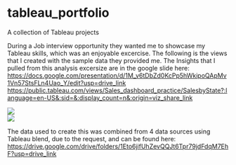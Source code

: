 # tableau_portfolio
A collection of Tableau projects

During a Job interview opportunity they wanted me to showcase my Tableau skills, which was an enjoyable excercise. The following is the views that I created with the sample data they provided me. 
The Insights that I pulled from this analysis excersize are in the google slide here: https://docs.google.com/presentation/d/1M_v6tDbZd0KcPp5hWkipoQApMv1Vn57StsFLn4Uao_Y/edit?usp=drive_link
https://public.tableau.com/views/Sales_dashboard_practice/SalesbyState?:language=en-US&:sid=&:display_count=n&:origin=viz_share_link
<div class='tableauPlaceholder' id='viz1708705141219' style='position: relative'><noscript><a href='#'><img alt=' ' src='https:&#47;&#47;public.tableau.com&#47;static&#47;images&#47;Sa&#47;Sales_dashboard_practice&#47;SalesbyState&#47;1_rss.png' style='border: none' /></a></noscript><object class='tableauViz'  style='display:none;'><param name='host_url' value='https%3A%2F%2Fpublic.tableau.com%2F' /> <param name='embed_code_version' value='3' /> <param name='site_root' value='' /><param name='name' value='Sales_dashboard_practice&#47;SalesbyState' /><param name='tabs' value='yes' /><param name='toolbar' value='yes' /><param name='static_image' value='https:&#47;&#47;public.tableau.com&#47;static&#47;images&#47;Sa&#47;Sales_dashboard_practice&#47;SalesbyState&#47;1.png' /> <param name='animate_transition' value='yes' /><param name='display_static_image' value='yes' /><param name='display_spinner' value='yes' /><param name='display_overlay' value='yes' /><param name='display_count' value='yes' /><param name='language' value='en-US' /></object></div>


<div class='tableauPlaceholder' id='viz1708705642952' style='position: relative'><noscript><a href='#'><img alt=' ' src='https:&#47;&#47;public.tableau.com&#47;static&#47;images&#47;Sa&#47;Sales_dashboard_practice&#47;SalesTeamDashboard&#47;1_rss.png' style='border: none' /></a></noscript><object class='tableauViz'  style='display:none;'><param name='host_url' value='https%3A%2F%2Fpublic.tableau.com%2F' /> <param name='embed_code_version' value='3' /> <param name='site_root' value='' /><param name='name' value='Sales_dashboard_practice&#47;SalesTeamDashboard' /><param name='tabs' value='yes' /><param name='toolbar' value='yes' /><param name='static_image' value='https:&#47;&#47;public.tableau.com&#47;static&#47;images&#47;Sa&#47;Sales_dashboard_practice&#47;SalesTeamDashboard&#47;1.png' /> <param name='animate_transition' value='yes' /><param name='display_static_image' value='yes' /><param name='display_spinner' value='yes' /><param name='display_overlay' value='yes' /><param name='display_count' value='yes' /><param name='language' value='en-US' /></object></div>                <script type='text/javascript'>                    var divElement = document.getElementById('viz1708705642952');                    var vizElement = divElement.getElementsByTagName('object')[0];                    if ( divElement.offsetWidth > 800 ) { vizElement.style.minWidth='1100px';vizElement.style.maxWidth='100%';vizElement.style.minHeight='900px';vizElement.style.maxHeight=(divElement.offsetWidth*0.75)+'px';} else if ( divElement.offsetWidth > 500 ) { vizElement.style.minWidth='1100px';vizElement.style.maxWidth='100%';vizElement.style.minHeight='900px';vizElement.style.maxHeight=(divElement.offsetWidth*0.75)+'px';} else { vizElement.style.width='100%';vizElement.style.minHeight='2550px';vizElement.style.maxHeight=(divElement.offsetWidth*1.77)+'px';}                     var scriptElement = document.createElement('script');                    scriptElement.src = 'https://public.tableau.com/javascripts/api/viz_v1.js';                    vizElement.parentNode.insertBefore(scriptElement, vizElement);                </script>

The data used to create this was combined from 4 data sources using Tableau blend, due to the request, and can be found here: https://drive.google.com/drive/folders/1Eto6jifUhZevQQJt6Tpr79jdFdqM7EhF?usp=drive_link
